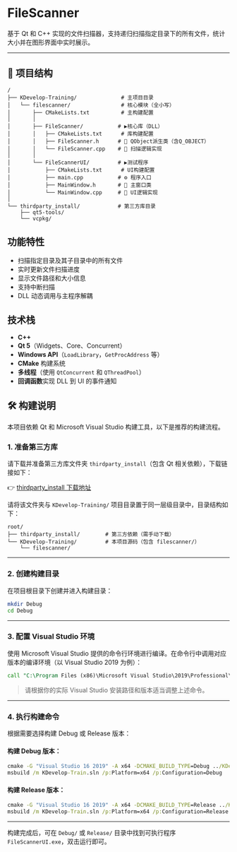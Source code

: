 # FileScanner

基于 Qt 和 C++ 实现的文件扫描器，支持递归扫描指定目录下的所有文件，统计大小并在图形界面中实时展示。

---

## 📁 项目结构

```plaintext
/
├── KDevelop-Training/              # 主项目目录
│   └── filescanner/                # 核心模块（全小写）
│       ├── CMakeLists.txt          # 主构建配置
│       │
│       ├── FileScanner/           # ▶核心库（DLL）
│       │   ├── CMakeLists.txt      # 库构建配置
│       │   ├── FileScanner.h      # 🔷 QObject派生类（含Q_OBJECT）
│       │   └── FileScanner.cpp    # 🔶 扫描逻辑实现
│       │
│       └── FileScannerUI/         # ▶测试程序
│           ├── CMakeLists.txt      # UI构建配置
│           ├── main.cpp           # ⚙️ 程序入口
│           ├── MainWindow.h       # 🔷 主窗口类
│           └── MainWindow.cpp     # 🔶 UI逻辑实现
│
└── thirdparty_install/            # 第三方库目录
    ├── qt5-tools/                   
    └── vcpkg/       
```

## 功能特性

- 扫描指定目录及其子目录中的所有文件
- 实时更新文件扫描进度
- 显示文件路径和大小信息
- 支持中断扫描
- DLL 动态调用与主程序解耦

## 技术栈

- **C++**
- **Qt 5**（Widgets、Core、Concurrent）
- **Windows API**（`LoadLibrary`，`GetProcAddress` 等）
- **CMake** 构建系统
- **多线程**（使用 `QtConcurrent` 和 `QThreadPool`）
- **回调函数**实现 DLL 到 UI 的事件通知

## 🛠️ 构建说明

本项目依赖 Qt 和 Microsoft Visual Studio 构建工具，以下是推荐的构建流程。

### 1. 准备第三方库

请下载并准备第三方库文件夹 `thirdparty_install`（包含 Qt 相关依赖），下载链接如下：

👉 [thirdparty_install 下载地址](https://365.kdocs.cn/view/l/crFHGQuSLP9Q?openfrom=docs)

请将该文件夹与 `KDevelop-Training/` 项目目录置于同一层级目录中，目录结构如下：

```
root/
├── thirdparty_install/        # 第三方依赖（需手动下载）
└── KDevelop-Training/         # 本项目源码（包含 filescanner/）
    └── filescanner/
```

---

### 2. 创建构建目录

在项目根目录下创建并进入构建目录：

```bash
mkdir Debug
cd Debug
```

---

### 3. 配置 Visual Studio 环境

使用 Microsoft Visual Studio 提供的命令行环境进行编译。在命令行中调用对应版本的编译环境（以 Visual Studio 2019 为例）：

```cmd
call "C:\Program Files (x86)\Microsoft Visual Studio\2019\Professional\VC\Auxiliary\Build\vcvarsamd64_x86.bat"
```

> 请根据你的实际 Visual Studio 安装路径和版本适当调整上述命令。

---

### 4. 执行构建命令

根据需要选择构建 Debug 或 Release 版本：

#### 构建 Debug 版本：

```cmd
cmake -G "Visual Studio 16 2019" -A x64 -DCMAKE_BUILD_TYPE=Debug ../KDevelop-Training
msbuild /m KDevelop-Train.sln /p:Platform=x64 /p:Configuration=Debug
```

#### 构建 Release 版本：

```cmd
cmake -G "Visual Studio 16 2019" -A x64 -DCMAKE_BUILD_TYPE=Release ../KDevelop-Training
msbuild /m KDevelop-Train.sln /p:Platform=x64 /p:Configuration=Release
```

---

构建完成后，可在 `Debug/` 或 `Release/` 目录中找到可执行程序 `FileScannerUI.exe`，双击运行即可。

